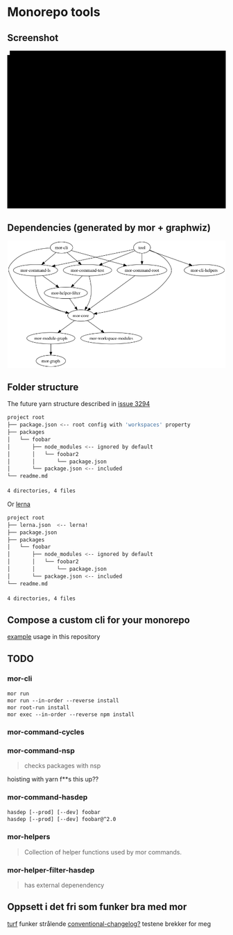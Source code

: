 # Monorepo tools

## Screenshot
![](doc/screenshot.gif)

## Dependencies (generated by mor + graphwiz)
![](doc/dependencies.png)

## Folder structure

The future yarn structure described in [issue 3294](https://github.com/yarnpkg/yarn/issues/3294)
```sh
project root
├── package.json <-- root config with 'workspaces' property
├── packages
│   └── foobar
│       ├── node_modules <-- ignored by default
│       │   └── foobar2
│       │       └── package.json
│       └── package.json <-- included
└── readme.md

4 directories, 4 files
```

Or [lerna](https://github.com/lerna/lerna)

```sh
project root
├── lerna.json  <-- lerna!
├── package.json
├── packages
│   └── foobar
│       ├── node_modules <-- ignored by default
│       │   └── foobar2
│       │       └── package.json
│       └── package.json <-- included
└── readme.md

4 directories, 4 files
```

## Compose a custom cli for your monorepo

[example](scripts) usage in this repository

## TODO

### mor-cli
```
mor run
mor run --in-order --reverse install
mor root-run install
mor exec --in-order --reverse npm install
```
### mor-command-cycles
### mor-command-nsp
> checks packages with nsp

hoisting with yarn f**s this up??

### mor-command-hasdep
```
hasdep [--prod] [--dev] foobar
hasdep [--prod] [--dev] foobar@^2.0
```

### mor-helpers
> Collection of helper functions used by mor commands.

### mor-helper-filter-hasdep
> has external depenendency


## Oppsett i det fri som funker bra med mor

[turf](https://github.com/Turfjs/turf) funker strålende
[conventional-changelog?](https://github.com/conventional-changelog/conventional-changelog) testene brekker for meg
